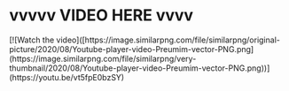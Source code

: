 <h1>vvvvv VIDEO HERE vvvv</h1>
[![Watch the video]([https://image.similarpng.com/file/similarpng/original-picture/2020/08/Youtube-player-video-Preumim-vector-PNG.png](https://image.similarpng.com/file/similarpng/very-thumbnail/2020/08/Youtube-player-video-Preumim-vector-PNG.png))](https://youtu.be/vt5fpE0bzSY)
